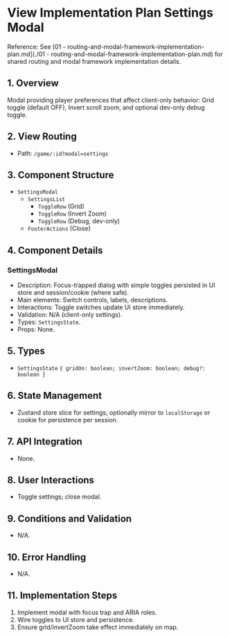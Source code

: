 # View Implementation Plan Settings Modal

Reference: See [01 - routing-and-modal-framework-implementation-plan.md](./01 - routing-and-modal-framework-implementation-plan.md) for shared routing and modal framework implementation details.

## 1. Overview
Modal providing player preferences that affect client-only behavior: Grid toggle (default OFF), Invert scroll zoom, and optional dev-only debug toggle.

## 2. View Routing
- Path: `/game/:id?modal=settings`

## 3. Component Structure
- `SettingsModal`
  - `SettingsList`
    - `ToggleRow` (Grid)
    - `ToggleRow` (Invert Zoom)
    - `ToggleRow` (Debug, dev-only)
  - `FooterActions` (Close)

## 4. Component Details
### SettingsModal
- Description: Focus-trapped dialog with simple toggles persisted in UI store and session/cookie (where safe).
- Main elements: Switch controls, labels, descriptions.
- Interactions: Toggle switches update UI store immediately.
- Validation: N/A (client-only settings).
- Types: `SettingsState`.
- Props: None.

## 5. Types
- `SettingsState` `{ gridOn: boolean; invertZoom: boolean; debug?: boolean }`

## 6. State Management
- Zustand store slice for settings; optionally mirror to `localStorage` or cookie for persistence per session.

## 7. API Integration
- None.

## 8. User Interactions
- Toggle settings; close modal.

## 9. Conditions and Validation
- N/A.

## 10. Error Handling
- N/A.

## 11. Implementation Steps
1. Implement modal with focus trap and ARIA roles.
2. Wire toggles to UI store and persistence.
3. Ensure grid/invertZoom take effect immediately on map.
